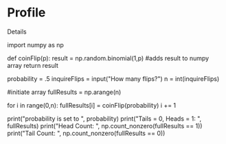 # Profile
Details 

import numpy as np

def coinFlip(p): 
    result = np.random.binomial(1,p)
    #adds result to numpy array
    return result

probability = .5
inquireFlips = input("How many flips?")
n = int(inquireFlips)

#initiate array
fullResults = np.arange(n)

for i in range(0,n):
    fullResults[i] = coinFlip(probability)
    i += 1

print("probability is set to ", probability)
print("Tails = 0, Heads = 1: ", fullResults)
print("Head Count: ", np.count_nonzero(fullResults == 1))
print("Tail Count: ", np.count_nonzero(fullResults == 0))
